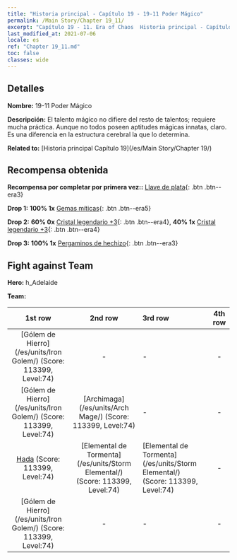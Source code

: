 ```yaml
---
title: "Historia principal - Capítulo 19 - 19-11 Poder Mágico"
permalink: /Main Story/Chapter 19_11/
excerpt: "Capítulo 19 - 11. Era of Chaos  Historia principal - Capítulo 19_11. 19-11 Poder Mágico"
last_modified_at: 2021-07-06
locale: es
ref: "Chapter 19_11.md"
toc: false
classes: wide
---
```


## Detalles

 **Nombre:** 19-11 Poder Mágico

 **Descripción:** El talento mágico no difiere del resto de talentos; requiere mucha práctica. Aunque no todos poseen aptitudes mágicas innatas, claro. Es una diferencia en la estructura cerebral la que lo determina.

 **Related to:** [Historia principal Capítulo 19](/es/Main Story/Chapter 19/)

## Recompensa obtenida

 **Recompensa por completar por primera vez::** [Llave de plata](/ItemsES/con_693/){: .btn .btn--era3}

 **Drop 1:** **100% 1x** [Gemas míticas](/ItemsES/mat_65/){: .btn .btn--era5}

 **Drop 2:** **60% 0x** [Cristal legendario +3](/ItemsES/mat_59/){: .btn .btn--era4}, **40% 1x** [Cristal legendario +3](/ItemsES/mat_59/){: .btn .btn--era4}

 **Drop 3:** **100% 1x** [Pergaminos de hechizo](/ItemsES/con_694/){: .btn .btn--era3}


## Fight against Team
 **Hero:** h_Adelaide

 **Team:**


  | 1st row | 2nd row | 3rd row | 4th row |
  |:----:|:----:|:----|:----:|
  | [Gólem de Hierro](/es/units/Iron Golem/) (Score: 113399, Level:74)  | - | - | - |
  | [Gólem de Hierro](/es/units/Iron Golem/) (Score: 113399, Level:74)  | [Archimaga](/es/units/Arch Mage/) (Score: 113399, Level:74)  | - | - |
  | [Hada](/es/units/Sprite/) (Score: 113399, Level:74)  | [Elemental de Tormenta](/es/units/Storm Elemental/) (Score: 113399, Level:74)  | [Elemental de Tormenta](/es/units/Storm Elemental/) (Score: 113399, Level:74)  | - |
  | [Gólem de Hierro](/es/units/Iron Golem/) (Score: 113399, Level:74)  | - | - | - |


